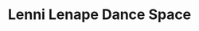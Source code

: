 ---
pid: mx145
title: Lenni Lenape Dance Space
location_transcription: Belmont Plateau
coordinates: "[-75.213631783853, 39.989863962111]"
zipcode: '19143'
gen_neighborhood: West Philadelphia
neighborhood: University City
outside_phl: 
age: '39'
age_range: 30-39
instagram: 
image_file_name: mx_145.jpg
proposal_transcription: Large version of Lenape dwellings that could serve as a gathering
  space for dance, music, art, politics, & education.
topic: Native Americans
topic_summary: '0'
type: Interactive,Space
keywords_other: 
credit: 
image_labels: 
twitter: 
facebook: 
permalink: "/monuments/mx145/"
layout: item-page
---